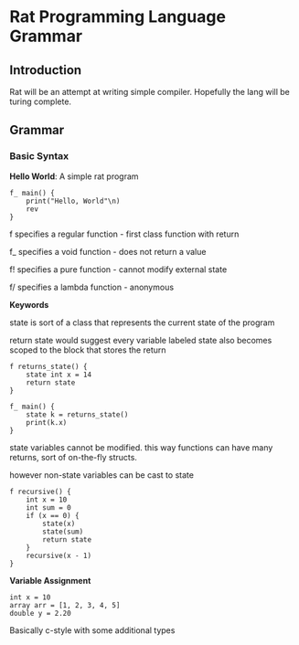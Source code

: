 # Rat Programming Language Grammar

## Introduction

Rat will be an attempt at writing simple compiler. Hopefully the lang will be turing complete. 

## Grammar


### Basic Syntax

**Hello World**: A simple rat program

    f_ main() {
        print("Hello, World"\n)
        rev
    }

f specifies a regular function - first class function with return

f_ specifies a void function - does not return a value

f! specifies a pure function - cannot modify external state

f/ specifies a lambda function - anonymous 

**Keywords**

state is sort of a class that represents the current state of the program

return state would suggest every variable labeled state also becomes scoped to the block that stores the return

    f returns_state() {
        state int x = 14
        return state
    }

    f_ main() {
        state k = returns_state()
        print(k.x)
    }

state variables cannot be modified. this way functions can have many returns, sort of on-the-fly structs. 

however non-state variables can be cast to state

    f recursive() {
        int x = 10
        int sum = 0
        if (x == 0) {
            state(x)
            state(sum)
            return state
        }
        recursive(x - 1)
    }

**Variable Assignment**

    int x = 10
    array arr = [1, 2, 3, 4, 5]
    double y = 2.20

Basically c-style with some additional types


